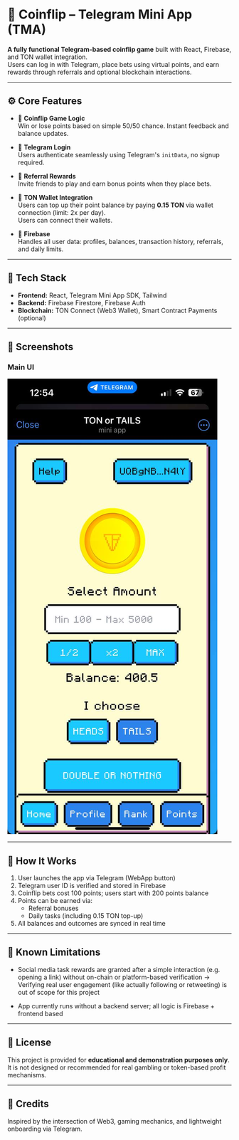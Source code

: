 # 🎲 Coinflip – Telegram Mini App (TMA)

**A fully functional Telegram-based coinflip game** built with React, Firebase, and TON wallet integration.  
Users can log in with Telegram, place bets using virtual points, and earn rewards through referrals and optional blockchain interactions.

---

## ⚙️ Core Features

- 🔁 **Coinflip Game Logic**  
  Win or lose points based on simple 50/50 chance. Instant feedback and balance updates.

- 👥 **Telegram Login**  
  Users authenticate seamlessly using Telegram's `initData`, no signup required.

- 🎁 **Referral Rewards**  
  Invite friends to play and earn bonus points when they place bets.

- 💸 **TON Wallet Integration**  
  Users can top up their point balance by paying **0.15 TON** via wallet connection (limit: 2x per day).  
  Users can connect their wallets.

- 🧠 **Firebase**  
  Handles all user data: profiles, balances, transaction history, referrals, and daily limits.

---

## 🧱 Tech Stack

- **Frontend:** React, Telegram Mini App SDK, Tailwind  
- **Backend:** Firebase Firestore, Firebase Auth  
- **Blockchain:** TON Connect (Web3 Wallet), Smart Contract Payments (optional)

---

## 📸 Screenshots

### Main UI
![Main UI](tonflip.jpg)

---

## 🚀 How It Works

1. User launches the app via Telegram (WebApp button)
2. Telegram user ID is verified and stored in Firebase
3. Coinflip bets cost 100 points; users start with 200 points balance
4. Points can be earned via:
   - Referral bonuses
   - Daily tasks (including 0.15 TON top-up)
5. All balances and outcomes are synced in real time

---

## 🧪 Known Limitations

- Social media task rewards are granted after a simple interaction (e.g. opening a link) without on-chain or platform-based verification
  → Verifying real user engagement (like actually following or retweeting) is out of scope for this project

- App currently runs without a backend server; all logic is Firebase + frontend based

---

## 📜 License

This project is provided for **educational and demonstration purposes only**.  
It is not designed or recommended for real gambling or token-based profit mechanisms.

---

## 🙌 Credits

Inspired by the intersection of Web3, gaming mechanics, and lightweight onboarding via Telegram.
